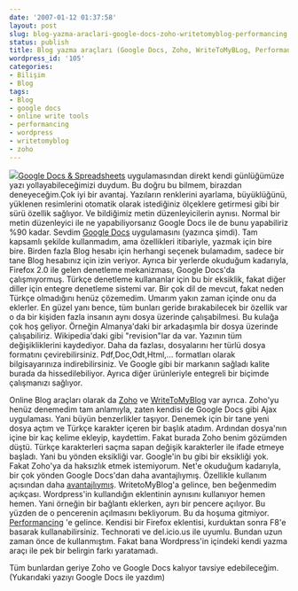 ```yaml
---
date: '2007-01-12 01:37:58'
layout: post
slug: blog-yazma-araclari-google-docs-zoho-writetomyblog-performancing
status: publish
title: Blog yazma araçları (Google Docs, Zoho, WriteToMyBLog, Performancing...)
wordpress_id: '105'
categories:
- Bilişim
- Blog
tags:
- Blog
- google docs
- online write tools
- performancing
- wordpress
- writetomyblog
- zoho
---
```


![](http://blog.arsln.org/wp-content/uploads/2007/01/googledocs2.jpg)[Google Docs & Spreadsheets](http://docs.google.com/)  uygulamasından direkt kendi günlüğümüze yazı yollayabileceğimizi duydum. Bu doğru bu bilmem, birazdan deneyeceğim.Çok iyi bir avantaj. Yazıların renklerini ayarlama, büyüklüğünü, yüklenen resimlerini otomatik olarak istediğiniz ölçeklere getirmesi gibi bir sürü özellik sağlıyor. Ve bildiğimiz metin düzenleyicilerin aynısı. Normal bir metin düzenleyici ile ne yapabiliyorsanız Google Docs ile de bunu yapabiliriz %90 kadar. Sevdim [Google Docs](http://docs.google.com/) uygulamasını (yazınca şimdi). Tam kapsamlı şekilde kullanmadım, ama özellikleri itibariyle, yazmak için bire bire. Birden fazla Blog hesabı için herhangi seçenek bulamadım, sadece bir tane Blog hesabınız için izin veriyor. Ayrıca bir yerlerde okuduğum kadarıyla, Firefox 2.0 ile gelen denetleme mekanizması, Google Docs'da çalışmıyormuş. Türkçe denetleme kullananlar için bu bir eksiklik, fakat diğer diller için entegre denetleme sistemi var. Bir çok dil de mevcut,  fakat neden Türkçe olmadığını henüz çözemedim. Umarım yakın zaman içinde onu da eklerler. En güzel yanı bence, tüm bunları geride bırakabilecek bir özellik var o da bir kişiden fazla insanın aynı dosya üzerinde çalışabilmesi. Bu kulağa çok hoş geliyor. Örneğin Almanya'daki bir arkadaşımla bir dosya üzerinde çalışabiliriz. Wikipedia'daki gibi "revision"lar da var. Yazının tüm değişikliklerini kaydediyor. Daha da fazlası, dosyalarını her türlü dosya formatını çevirebilirsiniz. Pdf,Doc,Odt,Html,... formatları olarak bilgisayarınıza indirebilirsiniz. Ve Google gibi bir markanın sağladı kalite burada da hissedilebiliyor. Ayrıca diğer ürünleriyle entegreli bir biçimde çalışmanızı sağlıyor.

Online Blog araçları olarak da [Zoho](http://writer.zoho.com/) ve [WriteToMyBlog](http://writetomyblog.com/) var ayrıca. Zoho'yu henüz denemedim tam anlamıyla, zaten kendisi de Google Docs gibi Ajax uygulaması. Yani büyün benzerlikler taşıyor. Denemek için bir tane yeni dosya açtım ve Türkçe karakter içeren bir başlık atadım. Ardından dosya'nın içine bir kaç kelime ekleyip, kaydettim. Fakat burada Zoho benim gözümden düştü. Türkçe karakterleri saçma sapan değişik karakterler ile ifade etmeye başladı. Yani bu yönden eksikliği var. Google'in bu gibi bir eksikliği yok. Fakat Zoho'ya da haksızlık etmek istemiyorum. Net'e okuduğum kadarıyla, bir çok yönden Google Docs'dan daha avantajlıymış. Özellikle kullanım açısından daha [avantajlıymış](http://lifev20.blogspot.com/2006/05/zoho-writer-rocks.html).
WritetoMyBlog'a gelince, ben beğenmedim açıkçası. Wordpress'in kullandığın eklentinin aynısını kullanıyor hemen hemen. Yani örneğin bir bağlantı eklerken, ayrı bir pencere açılıyor. Bu yüzden de o pencerenin açılmasını bekliyorum. Bu da hoşuma gitmiyor. [Performancing](https://addons.mozilla.org/firefox/1730/) 'e gelince. Kendisi bir Firefox eklentisi, kurduktan sonra F8'e basarak kullanabilirsiniz. Technorati ve del.icio.us ile uyumlu. Bundan uzun zaman önce de kullanmıştım. Fakat bana Wordpress'in içindeki kendi yazma araçı ile pek bir belirgin farkı yaratamadı.

Tüm bunlardan geriye Zoho ve Google Docs kalıyor tavsiye edebileceğim.(Yukarıdaki yazıyı Google Docs ile yazdım)
